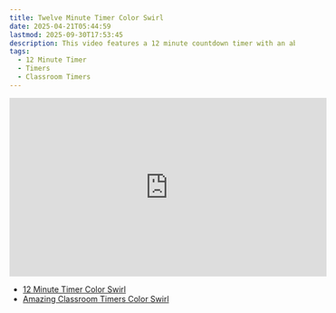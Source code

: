 ```yaml
---
title: Twelve Minute Timer Color Swirl
date: 2025-04-21T05:44:59
lastmod: 2025-09-30T17:53:45
description: This video features a 12 minute countdown timer with an abstract rainbow color swirl animated background.
tags:
  - 12 Minute Timer
  - Timers
  - Classroom Timers
---
```


<div class="iframe-16-9-container">
<iframe class="youTubeIframe" width="560" height="315" src="https://www.youtube.com/embed/p45bWM1KLqY" title="YouTube video player" frameborder="0" allow="accelerometer; autoplay; clipboard-write; encrypted-media; gyroscope; picture-in-picture; web-share" referrerpolicy="strict-origin-when-cross-origin" allowfullscreen></iframe>
</div>

- [12 Minute Timer Color Swirl](https://youtu.be/p45bWM1KLqY)
- [Amazing Classroom Timers Color Swirl](../amazing-classroom-timers-color-swirl.md)
